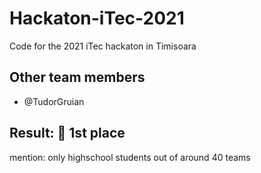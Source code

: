 # Hackaton-iTec-2021
Code for the 2021 iTec hackaton in Timisoara

## Other team members

* @TudorGruian 

## Result: 🥇 1st place
mention: only highschool students out of around 40 teams
